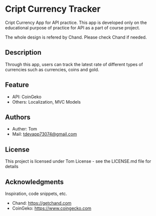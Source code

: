 # Cript Currency Tracker

Cript Currency App for API practice. This app is developed only on the educational purpose of practice for API as a part of course project. 

The whole design is refered by Chand. Please check Chand if needed.

## Description
Through this app, users can track the latest rate of different types of currencies such as currencies, coins and gold.


## Feature
* API: CoinGeko
* Others: Localization, MVC Models


## Authors
* Auther: Tom
* Mail: tdevapp73074@gmail.com


## License

This project is licensed under Tom License - see the LICENSE.md file for details

## Acknowledgments

Inspiration, code snippets, etc.
* Chand:
https://getchand.com
* CoinGeko:
https://www.coingecko.com
